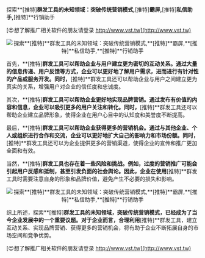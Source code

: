 探索**[推特]**群发工具的未知领域：突破传统营销模式,**[推特]**霸屏,**[推特]**私信助手,**[推特]**行销助手

[😍想了解推广相关软件的朋友请登录 http://www.vst.tw](http://www.vst.tw)

 <center><img src="https://vst.tw/MP4/tuiguang/png/1.png" alt="探索**[推特]**群发工具的未知领域：突破传统营销模式,**[推特]**霸屏,**[推特]**私信助手,**[推特]**行销助手"></center>

首先，**[推特]**群发工具可以帮助企业与用户建立更为密切的互动关系。通过大量的信息传递、用户反馈等方式，企业可以更好地了解用户需求，进而进行有针对性的产品或服务开发。同时，**[推特]**群发工具还可以帮助企业与用户之间建立更为真实的关系，增强用户对企业的信任度和忠诚度。

其次，**[推特]**群发工具可以帮助企业更好地实现品牌营销。通过发布有价值的内容和信息，企业可以吸引更多的用户关注和转化。同时，**[推特]**群发工具还可以帮助企业建立品牌形象，使得企业在用户心目中的认知度和美誉度不断提高。

最后，**[推特]**群发工具可以帮助企业获得更多的营销机会。通过与其他企业、个人或组织进行合作和交流，企业可以更好地扩大自己的影响力和市场份额。同时，**[推特]**群发工具还可以为企业提供更多的营销渠道，使得企业的宣传和推广更加全面和有效。

当然，**[推特]**群发工具也存在着一些风险和挑战。例如，过度的营销推广可能会引起用户反感和抵制，甚至引发负面的社会舆论。因此，企业在使用**[推特]**群发工具时需要注意自身的形象和品牌价值，避免产生不必要的损失和影响。

 <center><img src="https://vst.tw/MP4/tuiguang/png/3.png" alt="探索**[推特]**群发工具的未知领域：突破传统营销模式,**[推特]**霸屏,**[推特]**私信助手,**[推特]**行销助手"></center>

综上所述，探索**[推特]**群发工具的未知领域，突破传统营销模式，已经成为了当今企业发展中的一个重要议题。对于企业而言，合理利用**[推特]**群发工具，建立互动关系、实现品牌营销、获得更多的营销机会，将有助于企业不断拓展自身的市场空间和竞争优势。

[😍想了解推广相关软件的朋友请登录 http://www.vst.tw](http://www.vst.tw)



